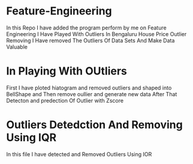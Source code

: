 # Feature-Engineering
In this Repo I have added the program perform by me on Feature Engineering 
I Have Played With Outliers
In Bengaluru House Price Outlier Removing I Have removed The Outliers Of Data Sets And Make Data Valuable
# In Playing With OUtliers 
First I have ploted hiatogram and removed outliers and shaped into BellShape  and Then remove oullier and generate new data After That Detecton and predection Of Outlier with Zscore
# Outliers Detedction And Removing Using IQR
In this file I have detected and Removed Outliers Using IOR
